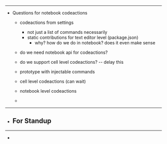
--- 
- Questions for notebook codeactions
	- codeactions from settings
		- not just a list of commands necessarily
		- static contributions for text editor level (package.json)
			- why? how do we do in notebook? does it even make sense
	- do we need notebook api for codeactions?
	- do we support cell level codeactions? -- delay this



	- prototype with injectable commands
	- cell level codeactions (can wait)
	- notebook level codeactions
	- 

--- 
- For Standup
	- 

---
- 